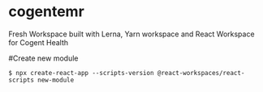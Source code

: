 # cogentemr

Fresh Workspace built with  Lerna, Yarn workspace and React Workspace for Cogent Health


#Create new module

```$xslt
$ npx create-react-app --scripts-version @react-workspaces/react-scripts new-module
```
